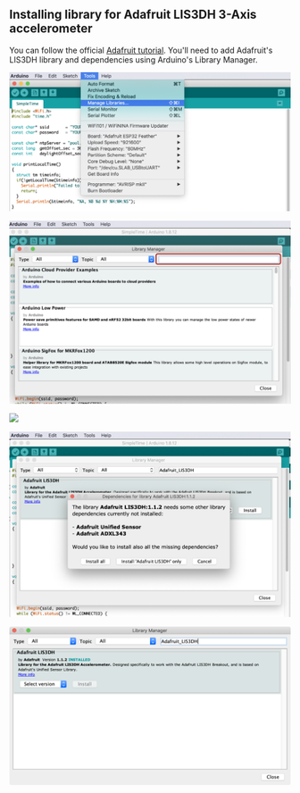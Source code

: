 
## Installing library for Adafruit LIS3DH 3-Axis accelerometer
You can follow the official [Adafruit tutorial](https://learn.adafruit.com/adafruit-lis3dh-triple-axis-accelerometer-breakout). You'll need to add Adafruit's LIS3DH library and dependencies using Arduino's Library Manager.

![](assets/images/ArduinoIDE_LibraryManager.png)

![](assets/images/ArduinoIDE_LibraryManagerFieldHighlighted.png)

![](assets/images/ArduinoIDE_LibraryManager_AdafruitLIS3DH.png)

![](assets/images/ArduinoIDE_LibraryManager_InstallAllLIS3DHDependencies.png)

![](assets/images/ArduinoIDE_LibraryManager_ShowingAdafruitLIS3DHLibInstalled.png)